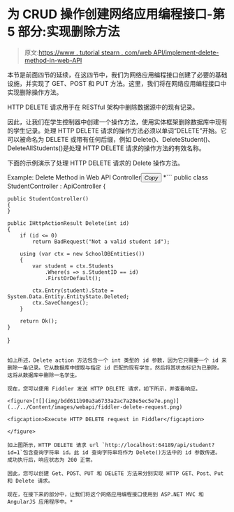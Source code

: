 # 为 CRUD 操作创建网络应用编程接口-第 5 部分:实现删除方法

> 原文:[https://www . tutorial stearn . com/web API/implement-delete-method-in-web-API](https://www.tutorialsteacher.com/webapi/implement-delete-method-in-web-api)

本节是前面四节的延续，在这四节中，我们为网络应用编程接口创建了必要的基础设施，并实现了 GET、POST 和 PUT 方法。这里，我们将在网络应用编程接口中实现删除操作方法。

HTTP DELETE 请求用于在 RESTful 架构中删除数据源中的现有记录。

因此，让我们在学生控制器中创建一个操作方法，使用实体框架删除数据库中现有的学生记录。处理 HTTP DELETE 请求的操作方法必须以单词“DELETE”开始。它可以被命名为 DELETE 或带有任何后缀，例如 Delete()、DeleteStudent()、DeleteAllStudents()是处理 HTTP DELETE 请求的操作方法的有效名称。

下面的示例演示了处理 HTTP DELETE 请求的 Delete 操作方法。

Example: Delete Method in Web API Controller<button class="copy-btn pull-right" title="Copy example code">*Copy*</button> *```
public class StudentController : ApiController
{

    public StudentController()
    {
    }

    public IHttpActionResult Delete(int id)
    {
        if (id <= 0)
            return BadRequest("Not a valid student id");

        using (var ctx = new SchoolDBEntities())
        {
            var student = ctx.Students
                .Where(s => s.StudentID == id)
                .FirstOrDefault();

            ctx.Entry(student).State = System.Data.Entity.EntityState.Deleted;
            ctx.SaveChanges();
        }

        return Ok();
    }
} 
```

如上所述，Delete action 方法包含一个 int 类型的 id 参数，因为它只需要一个 id 来删除一条记录。它从数据库中提取与指定 id 匹配的现有学生，然后将其状态标记为已删除。这将从数据库中删除一名学生。

现在，您可以使用 Fiddler 发送 HTTP DELETE 请求，如下所示，并查看响应。

<figure>[![](img/bdd611b90a3a6733a2ac7a28e5ec5e7e.png)](../../Content/images/webapi/fiddler-delete-request.png)

<figcaption>Execute HTTP DELETE request in Fiddler</figcaption>

</figure>

如上图所示，HTTP DELETE 请求 url `http://localhost:64189/api/student?id=1`包含查询字符串 id。此 id 查询字符串将作为 Delete()方法中的 id 参数传递。 成功执行后，响应状态为 200 正常。

因此，您可以创建 Get、POST、PUT 和 DELETE 方法来分别实现 HTTP GET、Post、Put 和 Delete 请求。

现在，在接下来的部分中，让我们将这个网络应用编程接口使用到 ASP.NET MVC 和 AngularJS 应用程序中。*